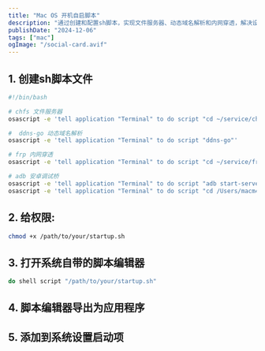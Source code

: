 ```yaml
---
title: "Mac OS 开机自启脚本"
description: "通过创建和配置sh脚本，实现文件服务器、动态域名解析和内网穿透，解决设备连接和管理难题。"
publishDate: "2024-12-06"
tags: ["mac"]
ogImage: "/social-card.avif"
---
```


<!-- more --> 

## 1. 创建sh脚本文件

```sh
#!/bin/bash

# chfs 文件服务器 
osascript -e 'tell application "Terminal" to do script "cd ~/service/chfs; ./chfs -file ./config.ini"'

#  ddns-go 动态域名解析
osascript -e 'tell application "Terminal" to do script "ddns-go"'

# frp 内网穿透
osascript -e 'tell application "Terminal" to do script "cd ~/service/frp; ./frps -c ./frps.toml"'

# adb 安卓调试桥
osascript -e 'tell application "Terminal" to do script "adb start-server; adb connect 192.168.2.86:5555; scrcpy -s 192.168.2.86:5555 -w  -S --window-width=640"'
osascript -e 'tell application "Terminal" to do script "cd /Users/macm4/code/DNF"'
```

## 2. 给权限:

```sh
chmod +x /path/to/your/startup.sh
```

## 3. 打开系统自带的脚本编辑器

```sh
do shell script "/path/to/your/startup.sh"
```

## 4. 脚本编辑器导出为应用程序

## 5. 添加到系统设置启动项
